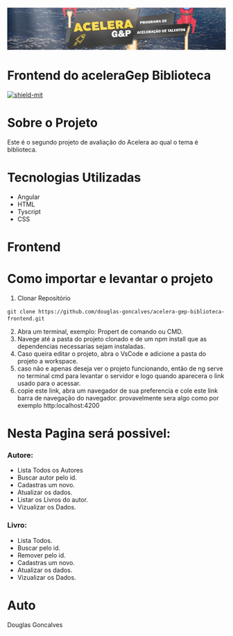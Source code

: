 ![Logo](https://github.com/douglas-goncalves/acelera_assets/blob/master/logo.jpeg)
# Frontend do aceleraGep Biblioteca
[![shield-mit](https://img.shields.io/badge/license-MIT-green)](https://github.com/douglas-goncalves/acelera_assets/blob/master/docs/LICENCE)
# Sobre o Projeto
Este é o segundo projeto de avaliação do Acelera ao qual o tema é biblioteca.

# Tecnologias Utilizadas
- Angular
- HTML
- Tyscript
- CSS

# Frontend

# Como importar e levantar o projeto

 1. Clonar Repositório
```Banch
git clone https://github.com/douglas-goncalves/acelera-gep-biblioteca-frontend.git
```
 2. Abra um terminal, exemplo: Propert de comando ou CMD.
 3. Navege até a pasta do projeto clonado e de um npm install que as dependencias necessarias sejam instaladas.
 4. Caso queira editar o projeto, abra o VsCode e adicione a pasta do projeto a workspace.
 5. caso não e apenas deseja ver o projeto funcionando, então de ng serve no terminal cmd para levantar o servidor e logo quando
 aparecera o link usado para o acessar.
 6. copie este link, abra um navegador de sua preferencia e cole este link barra de navegação do navegador.
 provavelmente sera algo como por exemplo http:localhost:4200
 
 # Nesta Pagina será possivel:
 ### Autore:
 - Lista Todos os Autores
 - Buscar autor pelo id.
 - Cadastras um novo.
 - Atualizar os dados.
 - Listar os Livros do autor.
 - Vizualizar os Dados.
 
 ### Livro:
 - Lista Todos.
 - Buscar pelo id.
 - Remover pelo id.
 - Cadastras um novo.
 - Atualizar os dados.
 - Vizualizar os Dados.

# Auto
Douglas Goncalves
